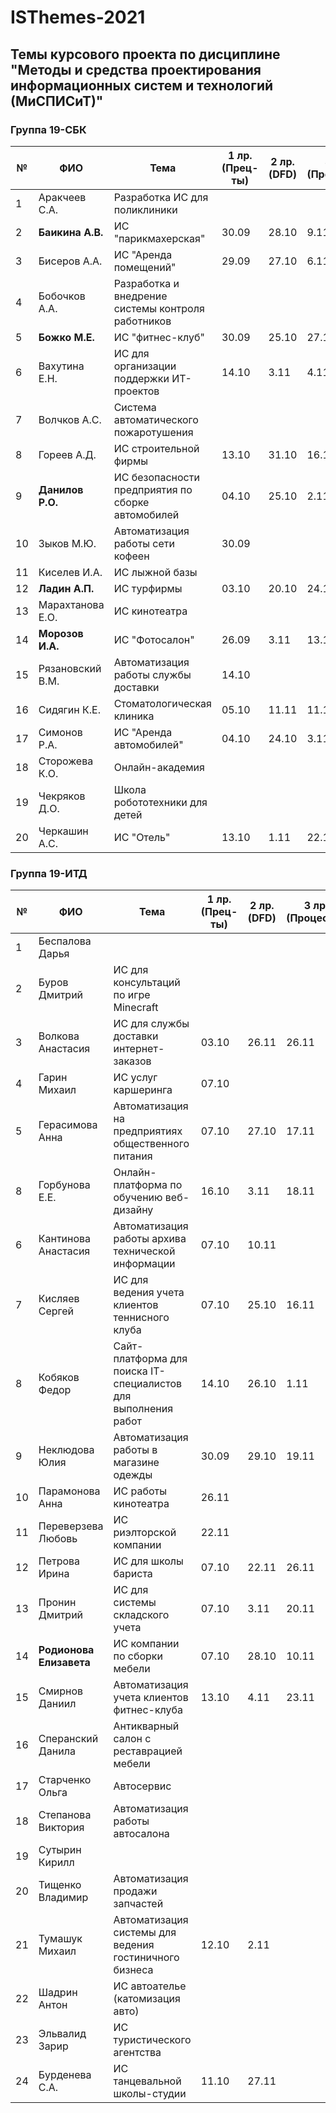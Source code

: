 # ISThemes-2021
## Темы курсового проекта по дисциплине "Методы и средства проектирования информационных систем и технологий (МиСПИСиТ)"


### Группа 19-СБК

|№ |  ФИО |	Тема	 | 1 лр. (Прец-ты) | 2 лр. (DFD)  | 3 лр. (Процессы) | 4 лр. (Модели данных) | 5 лр. (Метрики) |
|--|------|--------|--------------------|--------------|------------------|-----------------------|-----------------|
|1 |  Аракчеев С.А.          | Разработка ИС для поликлиники                      |       |       |          |
|2 |  **Баикина А.В.**       | ИС "парикмахерская"                                | 30.09 | 28.10 |  9.11    | 15.11  | 26.11 |
|3 |  Бисеров А.А.           | ИС "Аренда помещений"                              | 29.09 | 27.10 |  6.11    | 18.11  |
|4 |  Бобочков А.А.          | Разработка и внедрение системы контроля работников |       |       |          |          
|5 |  **Божко М.Е.**         | ИС "фитнес-клуб"                                   | 30.09 | 25.10 |  27.10   | 12.11 | 27.11 |
|6 |  Вахутина Е.Н.          | ИС для организации поддержки ИТ-проектов           | 14.10 | 3.11  |  4.11    | 26.11 |
|7 |  Волчков А.С.           | Система автоматического пожаротушения              |       |       |          |       
|8 |  Гореев А.Д.            | ИС строительной фирмы                              | 13.10 | 31.10 |  16.11   | 24.11 |
|9 |  **Данилов Р.О.**       | ИС безопасности предприятия по сборке автомобилей  | 04.10 | 25.10 |  2.11    | 11.11 | 27.11 |
|10|  Зыков М.Ю.             | Автоматизация работы сети кофеен                   | 30.09 |       |          |
|11|  Киселев И.А.           | ИС лыжной базы                                     |       |       |          |
|12|  **Ладин А.П.**         | ИС турфирмы                                        | 03.10 | 20.10 | 24.10    | 23.11 | 25.11 |
|13|  Марахтанова Е.О.       | ИС кинотеатра                                      |       |       |          |
|14|  **Морозов И.А.**       | ИС "Фотосалон"                                     | 26.09 | 3.11  | 13.11    | 24.11 | 28.11 |
|15|  Рязановский В.М.       | Автоматизация работы службы доставки               | 14.10 | |          |
|16|  Сидягин К.Е.           | Стоматологическая клиника                          | 05.10 | 11.11 |  11.11   | 19.11 |
|17|  Симонов Р.А.           | ИС "Аренда автомобилей"                            | 04.10 | 24.10 | 3.11 | 16.11 |
|18|  Сторожева К.О.         | Онлайн-академия                                    |       | |          |
|19|  Чекряков Д.О.          | Школа робототехники для детей                      |       | |          |
|20|  Черкашин А.С.          | ИС "Отель"                                         | 13.10 | 1.11       |  22.11        |

### Группа 19-ИТД

|№ |      ФИО            |	Тема	| 1 лр. (Прец-ты) | 2 лр. (DFD) | 3 лр. (Процессы) | 4 лр. (Модели данных) | 5 лр. (Метрики) |
|--|---------------------|--------|-----------------|-------------|------------------|-----------------------|-----------------|
|1 |  Беспалова Дарья      |  | | |
|2 |  Буров Дмитрий             | ИС для консультаций по игре Minecraft | | |
|3 |  Волкова Анастасия         | ИС для службы доставки интернет-заказов               |  03.10 | 26.11 | 26.11 |
|4 |  Гарин Михаил              | ИС услуг каршеринга                                   | 07.10 | 
|5 |  Герасимова Анна           | Автоматизация на предприятиях общественного питания   | 07.10 | 27.10 | 17.11 |
|8 |  Горбунова Е.Е.            | Онлайн-платформа по обучению веб-дизайну              | 16.10 | 3.11| 18.11 |
|6 |  Кантинова Анастасия       | Автоматизация работы архива технической информации               | 07.10  | 10.11 |
|7 |  Кисляев Сергей            | ИС для ведения учета клиентов теннисного клуба                   | 07.10 | 25.10  | 16.11 |
|8 |  Кобяков Федор             | Сайт-платформа для поиска IT-специалистов для выполнения работ   | 14.10 | 26.10 | 1.11 | 15.11 |           
|9 |  Неклюдова Юлия            | Автоматизация работы в магазине одежды                           | 30.09  | 29.10 | 19.11 |
|10|  Парамонова Анна           | ИС работы кинотеатра                                             |  26.11    | |
|11|  Переверзева Любовь        | ИС риэлторской компании                                          | 22.11 | |
|12|  Петрова Ирина             | ИС для школы бариста                                             |  07.10   | 22.11 | 26.11 |
|13|  Пронин Дмитрий            | ИС для системы складского учета                                  | 07.10 | 3.11| 20.11 | 20.11 |
|14|  **Родионова Елизавета**   | ИС компании по сборки мебели                                     | 07.10 | 28.10| 10.11 | 18.11 | 22.11 | 
|15|  Смирнов Даниил            | Автоматизация учета клиентов фитнес-клуба                        | 13.10| 4.11| 23.11 |
|16|  Сперанский Данила         | Антикварный салон с реставрацией мебели | | |
|17|  Старченко Ольга           | Автосервис | | |
|18|  Степанова Виктория        | Автоматизация работы автосалона  | | |
|19|  Сутырин Кирилл            |  | | |
|20|  Тищенко Владимир          | Автоматизация продажи запчастей | | |
|21|  Тумашук Михаил            |  Автоматизация системы для ведения гостиничного бизнеса  | 12.10 | 2.11 |
|22|  Шадрин Антон              | ИС автоателье (катомизация авто) | | |
|23|  Эльвалид Зарир            |  ИС туристического агентства| |
|24|  Бурденева С.А.            | ИС танцевальной школы-студии | 11.10 | 27.11 |
